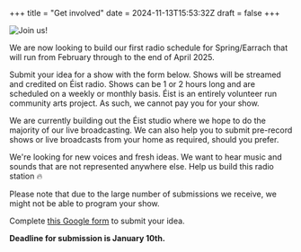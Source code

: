 +++
title = "Get involved"
date = 2024-11-13T15:53:32Z
draft = false
+++

<div class="artist">
    <div class="artist-image-container">
        <img src="images/get-involved-1024x1024.jpg" alt="Join us!" class="artist-image">
    </div>
</div>

We are now looking to build our first radio schedule for Spring/Earrach that will run from February through to the end of April 2025.

Submit your idea for a show with the form below. Shows will be streamed and credited on Éist radio. Shows can be 1 or 2 hours long and are scheduled on a weekly or monthly basis. Éist is an entirely volunteer run community arts project. As such, we cannot pay you for your show.

We are currently building out the Éist studio where we hope to do the majority of our live broadcasting. We can also help you to submit pre-record shows or live broadcasts from your home as required, should you prefer.

We're looking for new voices and fresh ideas. We want to hear music and sounds that are not represented anywhere else. Help us build this radio station 🔥

Please note that due to the large number of submissions we receive, we might not be able to program your show.

Complete [this Google form](https://forms.gle/hBzSwgGBKBHwUwVh9 "Submit an idea for an Éist radio show") to submit your idea.

**Deadline for submission is January 10th.**